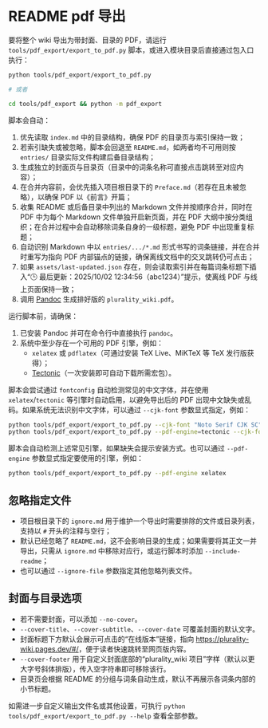 # README pdf 导出

要将整个 wiki 导出为带封面、目录的 PDF，请运行 `tools/pdf_export/export_to_pdf.py` 脚本，或进入模块目录后直接通过包入口执行：

```bash
python tools/pdf_export/export_to_pdf.py

# 或者

cd tools/pdf_export && python -m pdf_export
```

脚本会自动：

1. 优先读取 `index.md` 中的目录结构，确保 PDF 的目录页与索引保持一致；
2. 若索引缺失或被忽略，脚本会回退至 `README.md`，如两者均不可用则按 `entries/` 目录实际文件构建后备目录结构；
3. 生成独立的封面页与目录页（目录中的词条名称可直接点击跳转至对应内容）；
4. 在合并内容前，会优先插入项目根目录下的 `Preface.md`（若存在且未被忽略），以确保 PDF 以《前言》开篇；
5. 收集 README 或后备目录中列出的 Markdown 文件并按顺序合并，同时在 PDF 中为每个 Markdown 文件单独开启新页面，并在 PDF 大纲中按分类组织；在合并过程中会自动移除词条自身的一级标题，避免 PDF 中出现重复标题；
6. 自动识别 Markdown 中以 `entries/.../*.md` 形式书写的词条链接，并在合并时重写为指向 PDF 内部锚点的链接，确保离线文档中的交叉跳转仍可点击；
7. 如果 `assets/last-updated.json` 存在，则会读取索引并在每篇词条标题下插入“🕒 最后更新：2025/10/02 12:34:56（abc1234）”提示，使离线 PDF 与线上页面保持一致；
8. 调用 [Pandoc](https://pandoc.org/) 生成排好版的 `plurality_wiki.pdf`。

运行脚本前，请确保：

1. 已安装 Pandoc 并可在命令行中直接执行 `pandoc`。
2. 系统中至少存在一个可用的 PDF 引擎，例如：
   - `xelatex` 或 `pdflatex`（可通过安装 TeX Live、MiKTeX 等 TeX 发行版获得）；
   - [Tectonic](https://tectonic-typesetting.github.io/)（一次安装即可自动下载所需宏包）。

脚本会尝试通过 `fontconfig` 自动检测常见的中文字体，并在使用 `xelatex`/`tectonic` 等引擎时自动启用，以避免导出后的 PDF 出现中文缺失或乱码。如果系统无法识别中文字体，可以通过 `--cjk-font` 参数显式指定，例如：

```bash
python tools/pdf_export/export_to_pdf.py --cjk-font "Noto Serif CJK SC"
python tools/pdf_export/export_to_pdf.py --pdf-engine=tectonic --cjk-font="Microsoft YaHei" # Windows
```

脚本会自动检测上述常见引擎，如果缺失会提示安装方式。也可以通过 `--pdf-engine` 参数显式指定要使用的引擎，例如：

```bash
python tools/pdf_export/export_to_pdf.py --pdf-engine xelatex
```

## 忽略指定文件

- 项目根目录下的 `ignore.md` 用于维护一个导出时需要排除的文件或目录列表，支持以 `#` 开头的注释与空行；
- 默认已经忽略了 `README.md`，这不会影响目录的生成；如果需要将其正文一并导出，只需从 `ignore.md` 中移除对应行，或运行脚本时添加 `--include-readme`；
- 也可以通过 `--ignore-file` 参数指定其他忽略列表文件。

## 封面与目录选项

- 若不需要封面，可以添加 `--no-cover`。
- `--cover-title`、`--cover-subtitle`、`--cover-date` 可覆盖封面的默认文字。
- 封面标题下方默认会展示可点击的“在线版本”链接，指向 <https://plurality-wiki.pages.dev/#/>，便于读者快速跳转至网页版内容。
- `--cover-footer` 用于自定义封面底部的“plurality_wiki 项目”字样（默认以更大字号斜体排版），传入空字符串即可移除该行。
- 目录页会根据 README 的分组与词条自动生成，默认不再展示各词条内部的小节标题。

如需进一步自定义输出文件名或其他设置，可执行 `python tools/pdf_export/export_to_pdf.py --help` 查看全部参数。
